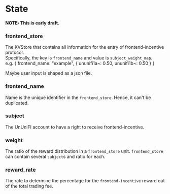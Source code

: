 # State

**NOTE: This is early draft.**
### frontend_store
The KVStore that contains all information for the entry of frontend-incentive protocol.   
Specifically, the key is `frontend_name` and value is `subject_weight_map`.   
e.g. 
{ frontend_name: "example", { ununifi1a~: 0.50, ununifi1b~: 0.50 } }

Maybe user input is shaped as a json file.

### frontend_name
Name is the unique identifier in the `frontend_store`. Hence, it can't be duplicated.    

### subject
The UnUniFI account to have a right to receive frontend-incentive.

### weight
The ratio of the reward distribution in a     `frontend_store` unit. `frontend_store` can contain several `subject`s and ratio for each. 

### reward_rate
The rate to determine the percentage for the `frontend-incentive` reward out of the total trading fee.
